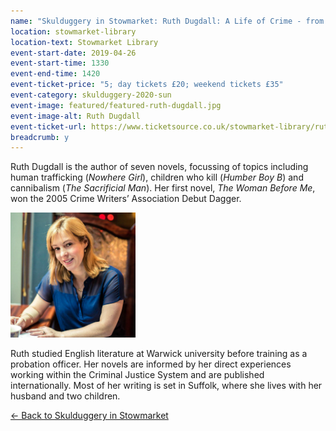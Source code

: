 ```yaml
---
name: "Skulduggery in Stowmarket: Ruth Dugdall: A Life of Crime - from probation officer to crime author"
location: stowmarket-library
location-text: Stowmarket Library
event-start-date: 2019-04-26
event-start-time: 1330
event-end-time: 1420
event-ticket-price: "5; day tickets £20; weekend tickets £35"
event-category: skulduggery-2020-sun
event-image: featured/featured-ruth-dugdall.jpg
event-image-alt: Ruth Dugdall
event-ticket-url: https://www.ticketsource.co.uk/stowmarket-library/ruth-dugdall-a-life-of-crime-from-probation-officer-to-crime-author/e-exdlga
breadcrumb: y
---
```


Ruth Dugdall is the author of seven novels, focussing of topics including human trafficking (<cite>Nowhere Girl</cite>), children who kill (<cite>Humber Boy B</cite>) and cannibalism (<cite>The Sacrificial Man</cite>). Her first novel, <cite>The Woman Before Me</cite>, won the 2005 Crime Writers’ Association Debut Dagger.

<img src="/images/featured/featured-ruth-dugdall.jpg" alt="Ruth Dugdall" class="custom-br-50 mw-40 {% include /c/img-float-right.html %}" />

Ruth studied English literature at Warwick university before training as a probation officer. Her novels are informed by her direct experiences working within the Criminal Justice System and are published internationally. Most of her writing is set in Suffolk, where she lives with her husband and two children.

[&larr; Back to Skulduggery in Stowmarket](/skulduggery/)
